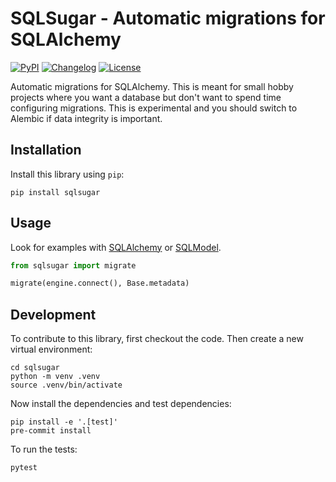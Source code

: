 # SQLSugar - Automatic migrations for SQLAlchemy

[![PyPI](https://img.shields.io/pypi/v/sqlsugar.svg)](https://pypi.org/project/sqlsugar/)
[![Changelog](https://img.shields.io/github/v/release/Teemu/sqlsugar?include_prereleases&label=changelog)](https://github.com/Teemu/sqlsugar/releases)
[![License](https://img.shields.io/badge/license-Apache%202.0-blue.svg)](https://github.com/Teemu/sqlsugar/blob/main/LICENSE)

Automatic migrations for SQLAlchemy. This is meant for small hobby projects where you want a database but don't want to spend time configuring migrations. This is experimental and you should switch to Alembic if data integrity is important.

## Installation

Install this library using `pip`:

    pip install sqlsugar

## Usage

Look for examples with [SQLAlchemy](https://github.com/Teemu/sqlsugar/blob/main/examples/use_with_sqlalchemy.py) or [SQLModel](https://github.com/Teemu/sqlsugar/blob/main/examples/use_with_sqlmodel.py).

```python
from sqlsugar import migrate

migrate(engine.connect(), Base.metadata)
```

## Development

To contribute to this library, first checkout the code. Then create a new virtual environment:

    cd sqlsugar
    python -m venv .venv
    source .venv/bin/activate

Now install the dependencies and test dependencies:

    pip install -e '.[test]'
    pre-commit install

To run the tests:

    pytest
